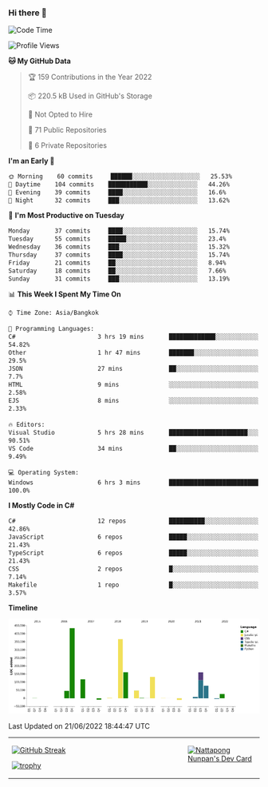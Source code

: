 ### Hi there 👋

<!--START_SECTION:waka-->
![Code Time](http://img.shields.io/badge/Code%20Time-0%20secs-blue)

![Profile Views](http://img.shields.io/badge/Profile%20Views-0-blue)

**🐱 My GitHub Data** 

> 🏆 159 Contributions in the Year 2022
 > 
> 📦 220.5 kB Used in GitHub's Storage 
 > 
> 🚫 Not Opted to Hire
 > 
> 📜 71 Public Repositories 
 > 
> 🔑 6 Private Repositories  
 > 
**I'm an Early 🐤** 

```text
🌞 Morning    60 commits     ██████░░░░░░░░░░░░░░░░░░░   25.53% 
🌆 Daytime    104 commits    ███████████░░░░░░░░░░░░░░   44.26% 
🌃 Evening    39 commits     ████░░░░░░░░░░░░░░░░░░░░░   16.6% 
🌙 Night      32 commits     ███░░░░░░░░░░░░░░░░░░░░░░   13.62%

```
📅 **I'm Most Productive on Tuesday** 

```text
Monday       37 commits     ████░░░░░░░░░░░░░░░░░░░░░   15.74% 
Tuesday      55 commits     █████░░░░░░░░░░░░░░░░░░░░   23.4% 
Wednesday    36 commits     ███░░░░░░░░░░░░░░░░░░░░░░   15.32% 
Thursday     37 commits     ████░░░░░░░░░░░░░░░░░░░░░   15.74% 
Friday       21 commits     ██░░░░░░░░░░░░░░░░░░░░░░░   8.94% 
Saturday     18 commits     ██░░░░░░░░░░░░░░░░░░░░░░░   7.66% 
Sunday       31 commits     ███░░░░░░░░░░░░░░░░░░░░░░   13.19%

```


📊 **This Week I Spent My Time On** 

```text
⌚︎ Time Zone: Asia/Bangkok

💬 Programming Languages: 
C#                       3 hrs 19 mins       █████████████░░░░░░░░░░░░   54.82% 
Other                    1 hr 47 mins        ███████░░░░░░░░░░░░░░░░░░   29.5% 
JSON                     27 mins             ██░░░░░░░░░░░░░░░░░░░░░░░   7.7% 
HTML                     9 mins              ░░░░░░░░░░░░░░░░░░░░░░░░░   2.58% 
EJS                      8 mins              ░░░░░░░░░░░░░░░░░░░░░░░░░   2.33%

🔥 Editors: 
Visual Studio            5 hrs 28 mins       ██████████████████████░░░   90.51% 
VS Code                  34 mins             ██░░░░░░░░░░░░░░░░░░░░░░░   9.49%

💻 Operating System: 
Windows                  6 hrs 3 mins        █████████████████████████   100.0%

```

**I Mostly Code in C#** 

```text
C#                       12 repos            ██████████░░░░░░░░░░░░░░░   42.86% 
JavaScript               6 repos             █████░░░░░░░░░░░░░░░░░░░░   21.43% 
TypeScript               6 repos             █████░░░░░░░░░░░░░░░░░░░░   21.43% 
CSS                      2 repos             █░░░░░░░░░░░░░░░░░░░░░░░░   7.14% 
Makefile                 1 repo              █░░░░░░░░░░░░░░░░░░░░░░░░   3.57%

```


**Timeline**

![Chart not found](https://raw.githubusercontent.com/aixasz/aixasz/main/charts/bar_graph.png) 


 Last Updated on 21/06/2022 18:44:47 UTC
<!--END_SECTION:waka-->

<table>
<tr>
<td width="70%" valign="top">
 
 [![GitHub Streak](http://github-readme-streak-stats.herokuapp.com?user=aixasz&theme=github-dark&hide_border=true&date_format=%5BY%20%5DM%20j)](https://git.io/streak-stats)

 [![trophy](https://github-profile-trophy.vercel.app/?username=aixasz&theme=onedark)](https://github.com/ryo-ma/github-profile-trophy)
 </td>
<td width="30%" valign="top">
 
<a href="https://app.daily.dev/aixasz"><img src="https://api.daily.dev/devcards/403207936e6547c9a85ea449e9f3abe8.png?r=re8" alt="Nattapong Nunpan's Dev Card"/></a>

 </td>
</tr>
</table>
 
